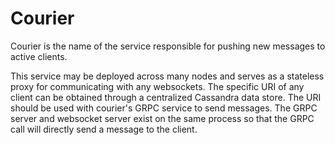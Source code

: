 # Courier

Courier is the name of the service responsible for pushing new messages to active clients. 

This service may be deployed across many nodes and serves as a stateless proxy for communicating with any websockets. 
The specific URI of any client can be obtained through a centralized Cassandra data store. The URI should be used with
courier's GRPC service to send messages. The GRPC server and websocket server exist on the same process so that the 
GRPC call will directly send a message to the client.
